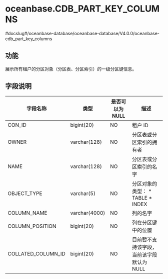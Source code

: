 oceanbase.CDB_PART_KEY_COLUMNS 
===================================================
#docslug#/oceanbase-database/oceanbase-database/V4.0.0/oceanbase-cdb_part_key_columns


功能 
-------------------

展示所有租户的分区对象（分区表、分区索引）的一级分区键信息。

字段说明 
----------------------



|      **字段名称**      |    **类型**     | **是否可以为 NULL** |                                                              **描述**                                                              |
|--------------------|---------------|----------------|----------------------------------------------------------------------------------------------------------------------------------|
| CON_ID             | bigint(20)    | NO             | 租户 ID                                                                                                                            |
| OWNER              | varchar(128)  | NO             | 分区表或分区索引的拥有者                                                                                                                     |
| NAME               | varchar(128)  | NO             | 分区表或分区索引的名字                                                                                                                      |
| OBJECT_TYPE        | varchar(5)    | NO             | 分区对象的类型： * TABLE   * INDEX    |
| COLUMN_NAME        | varchar(4000) | NO             | 列的名字                                                                                                                             |
| COLUMN_POSITION    | bigint(20)    | NO             | 列在分区键中的位置                                                                                                                        |
| COLLATED_COLUMN_ID | bigint(20)    | NO             | 目前暂不支持该字段，当前该字段默认为 NULL                                                                                                          |


